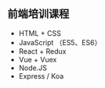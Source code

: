 ## 前端培训课程

- HTML + CSS
- JavaScript （ES5、ES6）
- React + Redux
- Vue + Vuex
- Node.JS
- Express / Koa